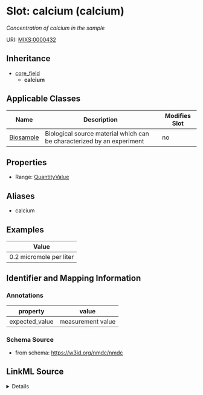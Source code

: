# Slot: calcium (calcium)


_Concentration of calcium in the sample_



URI: [MIXS:0000432](https://w3id.org/mixs/0000432)




## Inheritance

* [core_field](core_field.md)
    * **calcium**





## Applicable Classes

| Name | Description | Modifies Slot |
| --- | --- | --- |
[Biosample](Biosample.md) | Biological source material which can be characterized by an experiment |  no  |







## Properties

* Range: [QuantityValue](QuantityValue.md)



## Aliases


* calcium




## Examples

| Value |
| --- |
| 0.2 micromole per liter |

## Identifier and Mapping Information





### Annotations

| property | value |
| --- | --- |
| expected_value | measurement value || preferred_unit | milligram per liter, micromole per liter, parts per million || occurrence | 1 |



### Schema Source


* from schema: https://w3id.org/nmdc/nmdc




## LinkML Source

<details>
```yaml
name: calcium
annotations:
  expected_value:
    tag: expected_value
    value: measurement value
  preferred_unit:
    tag: preferred_unit
    value: milligram per liter, micromole per liter, parts per million
  occurrence:
    tag: occurrence
    value: '1'
description: Concentration of calcium in the sample
title: calcium
examples:
- value: 0.2 micromole per liter
from_schema: https://w3id.org/nmdc/nmdc
aliases:
- calcium
rank: 1000
is_a: core field
slot_uri: MIXS:0000432
multivalued: false
alias: calcium
domain_of:
- Biosample
range: QuantityValue

```
</details>